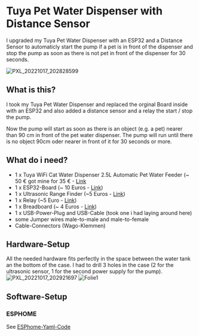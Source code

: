 # Tuya Pet Water Dispenser with Distance Sensor
I upgraded my Tuya Pet Water Dispenser with an ESP32 and a Distance Sensor to automaticly start the pump if a pet is in front of the dispenser and stop the pump as soon as there is not pet in front of the dispenser for 30 seconds.

![PXL_20221017_202828599](https://user-images.githubusercontent.com/29648553/196281586-7b63e71f-6aa1-4c22-a911-5c76376d48aa.jpg)



## What is this?
I took my Tuya Pet Water Dispenser and replaced the orginal Board inside with an ESP32 and also added a distance sensor and a relay the start / stop the pump.

Now the pump will start as soon as there is an object (e.g. a pet) nearer than 90 cm in front of the pet water dispenser. The pump will run until there is no object 90cm oder nearer in front of it for 30 seconds or more.

## What do i need?
- 1 x Tuya WiFi Cat Water Dispenser 2.5L Automatic Pet Water Feeder (~ 50 € got mine for 35 € - [Link](https://www.aliexpress.com/item/1005003726277303.html?spm=a2g0o.productlist.0.0.f7c72272WTu7qI&algo_pvid=36cb1fd8-b29e-4511-9068-1e09021b52d6&algo_exp_id=36cb1fd8-b29e-4511-9068-1e09021b52d6-14&pdp_ext_f=%7B%22sku_id%22%3A%2212000029712709668%22%7D&pdp_npi=2%40dis%21EUR%2189.16%2149.04%21%21%21%21%21%402100bb5116660393799365670e562b%2112000029712709668%21sea&curPageLogUid=xDwKf8HcFkYT)
- 1 x ESP32-Board (~ 10 Euros - [Link](https://www.amazon.de/dp/B071P98VTG/ref=twister_B07Z6CSD9K?_encoding=UTF8&psc=1))
- 1 x Ultrasonic Range Finder (~5 Euros - [Link](https://www.amazon.de/gp/product/B07TKVPPHF/ref=ppx_yo_dt_b_search_asin_title?ie=UTF8&th=1))
- 1 x Relay (~5 Euro - [Link](https://www.amazon.de/gp/product/B07TYG14N6/ref=ppx_yo_dt_b_asin_title_o01_s00?ie=UTF8&th=1))
- 1 x Breadboard (~ 4 Euros - [Link](https://www.amazon.de/gp/product/B07KKJSFM1/ref=ppx_yo_dt_b_search_asin_title?ie=UTF8&th=1))
- 1 x USB-Power-Plug and USB-Cable (took one i had laying around here)
- some Jumper wires male-to-male and male-to-female
- Cable-Connectors (Wago-Klemmen)


## Hardware-Setup
All the needed hardware fits perfectly in the space between the water tank an the bottom of the case. I had to drill 3 holes in the case (2 for the ultrasonic sensor, 1 for the second power supply for the pump).
![PXL_20221017_202921697](https://user-images.githubusercontent.com/29648553/196281986-8dee2d7d-365a-4120-aad1-b20a5cae323d.jpg)
![Folie1](https://user-images.githubusercontent.com/29648553/196286765-be07d57a-5710-4a12-bfcf-3e49733f4f33.PNG)

## Software-Setup


### ESPHOME
See [ESPhome-Yaml-Code](https://github.com/guevara777/xiaomi-pet-water-dispenser-with-distance-sensor/blob/main/esphome-pet-water-dispenser-with-distance-sensor.yaml)
